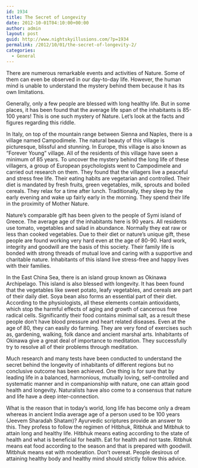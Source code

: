 ```yaml
---
id: 1934
title: The Secret of Longevity
date: 2012-10-01T04:10:00+00:00
author: admin
layout: post
guid: http://www.nightskyillusions.com/?p=1934
permalink: /2012/10/01/the-secret-of-longevity-2/
categories:
  - General
---
```

There are numerous remarkable events and activities of Nature. Some of them can even be observed in our day-to-day life. However, the human mind is unable to understand the mystery behind them because it has its own limitations.

Generally, only a few people are blessed with long healthy life. But in some places, it has been found that the average life span of the inhabitants is 85-100 years! This is one such mystery of Nature. Let&#8217;s look at the facts and figures regarding this riddle.

In Italy, on top of the mountain range between Sienna and Naples, there is a village named Campodimele. The natural beauty of this village is picturesque, blissful and stunning. In Europe, this village is also known as &#8220;Forever Young&#8221; village. All of the residents of this village have seen a minimum of 85 years. To uncover the mystery behind the long life of these villagers, a group of European psychologists went to Campodimele and carried out research on them. They found that the villagers live a peaceful and stress free life. Their eating habits are vegetarian and controlled. Their diet is mandated by fresh fruits, green vegetables, milk, sprouts and boiled cereals. They relax for a time after lunch. Traditionally, they sleep by the early evening and wake up fairly early in the morning. They spend their life in the proximity of Mother Nature.

Nature&#8217;s comparable gift has been given to the people of Symi island of Greece. The average age of the inhabitants here is 90 years. All residents use tomato, vegetables and salad in abundance. Normally they eat raw or less than cooked vegetables. Due to their diet or nature&#8217;s unique gift, these people are found working very hard even at the age of 80-90. Hard work, integrity and goodwill are the basis of this society. Their family life is bonded with strong threads of mutual love and caring with a supportive and charitable nature. Inhabitants of this island live stress-free and happy lives with their families.

In the East China Sea, there is an island group known as Okinawa Archipelago. This island is also blessed with longevity. It has been found that the vegetables like sweet potato, leafy vegetables, and cereals are part of their daily diet. Soya bean also forms an essential part of their diet. According to the physiologists, all these elements contain antioxidants, which stop the harmful effects of aging and growth of cancerous free radical cells. Significantly their food contains minimal salt, as a result these people don&#8217;t have blood pressure and heart related diseases. Even at the age of 80, they can easily do farming. They are very fond of exercises such as, gardening, walking, folk dance and ancient marshal arts. Inhabitants of Okinawa give a great deal of importance to meditation. They successfully try to resolve all of their problems through meditation.

Much research and many tests have been conducted to understand the secret behind the longevity of inhabitants of different regions but no conclusive outcome has been achieved. One thing is for sure that by leading life in a balanced, harmonious, mutually loving, self-controlled and systematic manner and in companionship with nature, one can attain good health and longevity. Naturalists have also come to a consensus that nature and life have a deep inter-connection.

What is the reason that in today&#8217;s world, long life has become only a dream whereas in ancient India average age of a person used to be 100 years (Jeevem Sharadah Shatam)? Ayurvedic scriptures provide an answer to this. They profess to follow the regimen of Hitbhuk, Ritbhuk and Mitbhuk to attain long and healthy life. Hitbhuk means eating according to the state of health and what is beneficial for health. Eat for health and not taste. Ritbhuk means eat food according to the season and that is prepared with goodwill. Mitbhuk means eat with moderation. Don&#8217;t overeat. People desirous of attaining healthy body and healthy mind should strictly follow this advice.